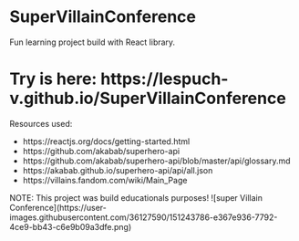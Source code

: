 # SuperVillainConference
Fun learning project build with React library.
<h1>Try is here: https://lespuch-v.github.io/SuperVillainConference</h1>

Resources used:
<ul>
  <li>https://reactjs.org/docs/getting-started.html</li>
  <li>https://github.com/akabab/superhero-api</li>
  <li>https://github.com/akabab/superhero-api/blob/master/api/glossary.md</li>
  <li>https://akabab.github.io/superhero-api/api/all.json</li>
  <li>https://villains.fandom.com/wiki/Main_Page</li>
  </ul>
NOTE: This project was build educationals purposes!
![super Villain Conference](https://user-images.githubusercontent.com/36127590/151243786-e367e936-7792-4ce9-bb43-c6e9b09a3dfe.png)
